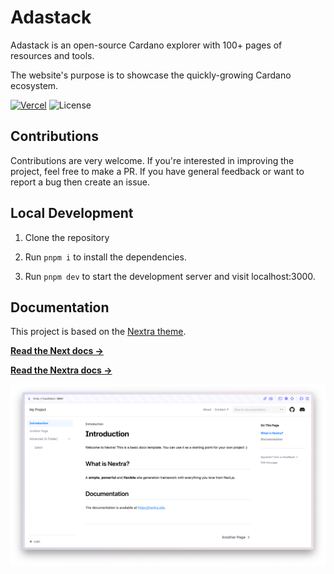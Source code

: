 # Adastack

Adastack is an open-source Cardano explorer with 100+ pages of resources and tools.

The website's purpose is to showcase the quickly-growing Cardano ecosystem.

[![Vercel](https://therealsujitk-vercel-badge.vercel.app/?app=adastackio1436576985)](https://adastackio-git-main-adastack-projects.vercel.app/) ![License](https://img.shields.io/badge/license-MIT-blue)

## Contributions

Contributions are very welcome. If you're interested in improving the project, feel free to make a PR. If you have general feedback or want to report a bug then create an issue. 

## Local Development

1. Clone the repository

2. Run `pnpm i` to install the dependencies.

3. Run `pnpm dev` to start the development server and visit localhost:3000.

## Documentation

This project is based on the [Nextra theme](https://nextra.site).

[**Read the Next docs →**](https://nextjs.org/docs)

[**Read the Nextra docs →**](https://nextra.site/docs)

[![](.github/screenshot.png)](https://nextra-docs-template.vercel.app)
